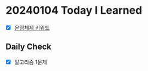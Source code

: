 # 20240104 Today I Learned
- [X] [운영체제 키워드](../../question/simple_question/Operating_System_03.md)

## Daily Check
- [X] 알고리즘 1문제